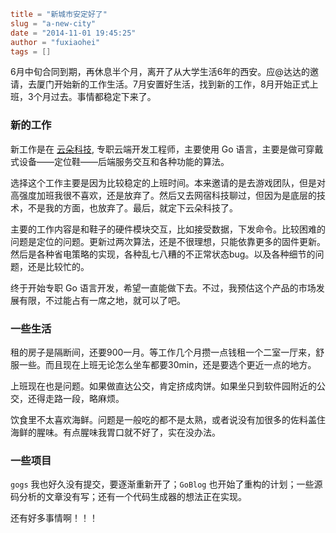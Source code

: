 ```toml
title = "新城市安定好了"
slug = "a-new-city"
date = "2014-11-01 19:45:25"
author = "fuxiaohei"
tags = []

```

6月中旬合同到期，再休息半个月，离开了从大学生活6年的西安。应@达达的邀请，去厦门开始新的工作生活。7月安置好生活，找到新的工作，8月开始正式上班，3个月过去。事情都稳定下来了。

### 新的工作

新工作是在 [云朵科技](http://yunduo.com), 专职云端开发工程师，主要使用 Go 语言，主要是做可穿戴式设备——定位鞋——后端服务交互和各种功能的算法。

选择这个工作主要是因为比较稳定的上班时间。本来邀请的是去游戏团队，但是对高强度加班我很不喜欢，还是放弃了。然后又去网宿科技聊过，但因为是底层的技术，不是我的方面，也放弃了。最后，就定下云朵科技了。

主要的工作内容是和鞋子的硬件模块交互，比如接受数据，下发命令。比较困难的问题是定位的问题。更新过两次算法，还是不很理想，只能依靠更多的固件更新。然后是各种省电策略的实现，各种乱七八糟的不正常状态bug。以及各种细节的问题，还是比较忙的。

终于开始专职 Go 语言开发，希望一直能做下去。不过，我预估这个产品的市场发展有限，不过能占有一席之地，就可以了吧。

<!--more-->

### 一些生活

租的房子是隔断间，还要900一月。等工作几个月攒一点钱租一个二室一厅来，舒服一些。而且现在上班无论怎么坐车都要30min，还是要选个更近一点的地方。

上班现在也是问题。如果做直达公交，肯定挤成肉饼。如果坐只到软件园附近的公交，还得走路一段，略麻烦。

饮食里不太喜欢海鲜。问题是一般吃的都不是太熟，或者说没有加很多的佐料盖住海鲜的腥味。有点腥味我胃口就不好了，实在没办法。

### 一些项目

`gogs` 我也好久没有提交，要逐渐重新开了；`GoBlog` 也开始了重构的计划；一些源码分析的文章没有写；还有一个代码生成器的想法正在实现。

还有好多事情啊！！！


